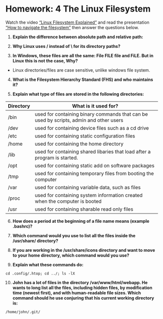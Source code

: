 # Homework: 4  The Linux Filesystem

Watch the video [“Linux Filesystem Explained”](https://www.youtube.com/watch?v=HbgzrKJvDRw) and read the presentation [“How to navigate the filesystem”](http://bit.ly/3t30rMQ) then answer the questions below.

1. **Explain the difference between absolute path and relative path:**


2. **Why Linux uses / instead of \ for its directory paths?**


3. **In Windows, these files are all the same: File FILE file and FiLE. But in Linux this is not the case, Why?**
* Linux directories/files are case sensitive, unlike windows file system.


4. **What is the Filesystem Hierarchy Standard (FHS) and who maintains it?**


5. **Explain what type of files are stored in the following directories:**

Directory | What is it used for?
--------- | --------------------
/bin    | used for containing binary commands that can be used by scripts, admin and other users
/dev    | used for containing device files such as a cd drive
/etc    | used for containing static configuration files
/home   | used for containing the home directory
/lib    | used for containing shared libaries that load after a program is started.     
/opt    | used for containing static add on software packages
/tmp    | used for containing temporary files from booting the computer
/var    | used for containing variable data, such as files 
/proc   | used for containing system information created when the computer is booted
/usr    | used for containing sharable read only files

6. **How does a period at the beginning of a file name means (example .bashrc)?**


7. **Which command would you use to list all the files inside the /usr/share/ directory?**



8. **If you are working in the /usr/share/icons directory and want to move to your home directory, which command would you use?**

9. **Explain what these commands do:**

`cd .config/.htop; cd ../; ls -lX`



10. **John has a lot of files in the directory /var/www/html/webapp. He wants to long list all the files, including hidden files, by modification time (newest first), and with human-readable file sizes. Which command should he use conjuring that his current working directory is:** 
    
`/home/john/.git/`
